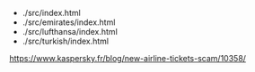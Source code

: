 - ./src/index.html
- ./src/emirates/index.html
- ./src/lufthansa/index.html
- ./src/turkish/index.html

https://www.kaspersky.fr/blog/new-airline-tickets-scam/10358/

